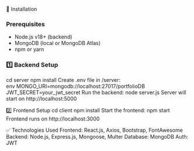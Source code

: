 🔧 Installation

### Prerequisites
- Node.js v18+ (backend)
- MongoDB (local or MongoDB Atlas)
- npm or yarn 

### 1️⃣ Backend Setup

cd server
npm install
Create .env file in /server:  
env
MONGO_URI=mongodb://localhost:27017/portfolioDB
JWT_SECRET=your_jwt_secret
Run the backend:
node server.js
Server will start on http://localhost:5000

2️⃣ Frontend Setup
cd client
npm install
Start the frontend:
npm start
Frontend runs on http://localhost:3000

✅ Technologies Used
Frontend: React.js, Axios, Bootstrap, FontAwesome
Backend: Node.js, Express.js, Mongoose, Multer
Database: MongoDB
Auth: JWT
